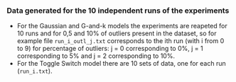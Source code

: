 ### Data generated for the 10 independent runs of the experiments 
- For the Gaussian and G-and-k models the experiments are reapeted for 10 runs and for 0,5 and 10% of outliers present in the dataset, so for example file `run_i_outl_j.txt` corresponds to the ith run (with i from 0 to 9)
for percentage of outliers: j = 0 corresponding to 0%, j = 1 corresponding to 5% and j = 2 corresponding to 10%. 
- For the Toggle Switch model there are 10 sets of data, one for each run (`run_i.txt`).
